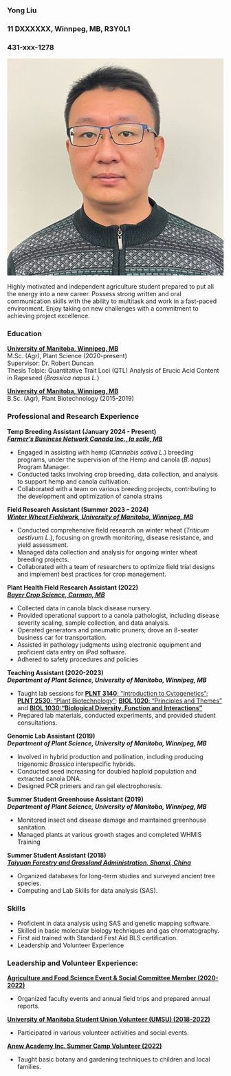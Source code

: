 ### Yong Liu  
### 11 DXXXXXX, Winnpeg, MB, R3Y0L1
### 431-xxx-1278

![Yong Liu](yongliu.jpg)

  Highly motivated and independent agriculture student prepared to put all the 
energy into a new career. Possess strong written and oral communication skills with the 
ability to multitask and work in a fast-paced environment. Enjoy taking on new 
challenges with a commitment to achieving project excellence.

### Education 
[**University of Manitoba, Winnipeg, MB**](https://umanitoba.ca/agricultural-food-sciences/plant-science)  
M.Sc. (Agr), Plant Science (2020-present)  
Supervisor: Dr. Robert Duncan  
Thesis Tolpic: Quantitative Trait Loci (QTL) Analysis of Erucic Acid Content in Rapeseed (_Brassica 
napus L._)

[**University of Manitoba, Winnipeg, MB**](https://umanitoba.ca/agricultural-food-sciences/)  
B.Sc. (Agr), Plant Biotechnology (2015-2019)

### Professional and Research Experience
**Temp Breeding Assistant (January 2024 - Present)**  
[**_Farmer’s Business Network Canada Inc., la salle, MB_**](https://www.fbn.com/en-ca)    
* Engaged in assisting with hemp (_Cannabis sativa L._) breeding programs, under the supervision of the Hemp and canola (_B. napus_) Program Manager.
* Conducted tasks involving crop breeding, data collection, and analysis to support hemp and canola cultivation.
* Collaborated with a team on various breeding projects, contributing to the development and optimization of canola strains

**Field Research Assistant (Summer 2023 – 2024)**    
[**_Winter Wheat Fieldwork, University of Manitoba, Winnipeg, MB_**](https://umanitoba.ca/agricultural-food-sciences/canadian-wheat-board-centre-grain-storage-research)    
* Conducted comprehensive field research on winter wheat (_Triticum aestivum L._), focusing on growth monitoring, disease resistance, and yield assessment.
* Managed data collection and analysis for ongoing winter wheat breeding projects.
* Collaborated with a team of researchers to optimize field trial designs and implement best practices for crop management.

**Plant Health Field Research Assistant (2022)**    
[**_Bayer Crop Science, Carman, MB_**](https://www.bayer.com/en/ca/canada-home)    
* Collected data in canola black disease nursery.
* Provided operational support to a canola pathologist, including disease severity scaling, sample collection, and data analysis.
* Operated generators and pneumatic pruners; drove an 8-seater business car for transportation.
* Assisted in pathology judgments using electronic equipment and proficient data entry on iPad software.
* Adhered to safety procedures and policies

**Teaching Assistant (2020-2023)**    
**_Department of Plant Science, University of Manitoba, Winnipeg, MB_**    
* Taught lab sessions for [**PLNT 3140**: “Introduction to Cytogenetics”](https://home.cc.umanitoba.ca/~frist/PLNT3140/); [**PLNT 2530**: “Plant Biotechnology”](https://home.cc.umanitoba.ca/~frist/PLNT2530/); [**BIOL 1020**: “Principles and Themes”](http://home.cc.umanitoba.ca/~mshaw/BIOL_1020/syllabus_1020_files/BIOL_1020_09F.pdf) and [**BIOL 1030:“Biological Diversity, Function and Interactions”**](https://www.studocu.com/en-ca/document/university-of-manitoba/biology-2-biological-diversity-function-and-interactions/biol-1030-syllabusw18/1967090)
* Prepared lab materials, conducted experiments, and provided student consultations.

**Genomic Lab Assistant (2019)**    
**_Department of Plant Science, University of Manitoba, Winnipeg, MB_**    
* Involved in hybrid production and pollination, including producing trigenomic _Brassica_ interspecific hybrids.
* Conducted seed increasing for doubled haploid population and extracted canola DNA.
* Designed PCR primers and ran gel electrophoresis.

**Summer Student Greenhouse Assistant (2019)**      
**_Department of Plant Science, University of Manitoba, Winnipeg, MB_**    
* Monitored insect and disease damage and maintained greenhouse sanitation.
* Managed plants at various growth stages and completed WHMIS Training

**Summer Student Assistant (2018)**      
[**_Taiyuan Forestry and Grassland Administration, Shanxi, China_**](https://www.unep-wcmc.org/en/news/welcome-to-chinese-national-forests-and-grasslands-administration)    
* Organized databases for long-term studies and surveyed ancient tree species.
* Computing and Lab Skills for data analysis (SAS). 

### Skills
* Proficient in data analysis using SAS and genetic mapping software.
* Skilled in basic molecular biology techniques and gas chromatography.
* First aid trained with Standard First Aid BLS certification.
* Leadership and Volunteer Experience

### Leadership and Volunteer Experience:
[**Agriculture and Food Science Event & Social Committee Member (2020-2022)**](https://www.uofmpsgsa.com/)  
* Organized faculty events and annual field trips and prepared annual reports.    

[**University of Manitoba Student Union Volunteer (UMSU) (2018-2022)**](https://umsu.ca/)  
* Participated in various volunteer activities and social events.   

[**Anew Academy Inc. Summer Camp Volunteer (2022)**](https://anewacademyinc.org/)  
* Taught basic botany and gardening techniques to children and local families.  
